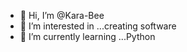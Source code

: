 - 👋 Hi, I’m @Kara-Bee
- 👀 I’m interested in ...creating software
- 🌱 I’m currently learning ...Python 

<!---
Kara-Bee/Kara-Bee is a ✨ special ✨ repository because its `README.md` (this file) appears on your GitHub profile.
You can click the Preview link to take a look at your changes.
--->
